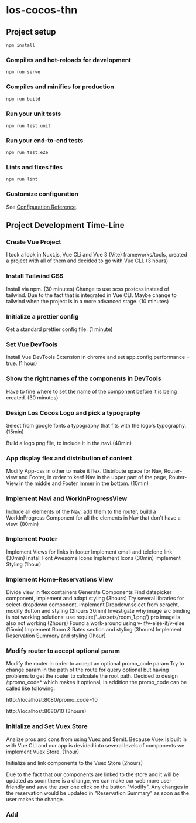 # los-cocos-thn

## Project setup

```
npm install
```

### Compiles and hot-reloads for development

```
npm run serve
```

### Compiles and minifies for production

```
npm run build
```

### Run your unit tests

```
npm run test:unit
```

### Run your end-to-end tests

```
npm run test:e2e
```

### Lints and fixes files

```
npm run lint
```

### Customize configuration

See [Configuration Reference](https://cli.vuejs.org/config/).

## Project Development Time-Line

### Create Vue Project

I took a look in Nuxt.js, Vue CLi and Vue 3 (Vite) frameworks/tools, created a project with all of them and decided to go with Vue CLI. (3 hours)

### Install Tailwind CSS

Install via npm. (30 minutes)
Change to use scss postcss instead of tailwind. Due to the fact that is integrated in Vue CLI. Maybe change to tailwind when the project is in a more advanced stage. (10 minutes)

### Initialize a prettier config

Get a standard prettier config file. (1 minute)

### Set Vue DevTools

Install Vue DevTools Extension in chrome and set app.config.performance = true. (1 hour)

### Show the right names of the components in DevTools

Have to fine where to set the name of the component before it is being created. (30 minutes)

### Design Los Cocos Logo and pick a typography

Select from google fonts a typography that fits with the logo's typography.(15min)

Build a logo png file, to include it in the navi.(40min)

### App display flex and distribution of content

Modify App-css in other to make it flex.
Distribute space for Nav, Router-view and Footer, in order to keef Nav in the upper part of the page, Router-View in the middle and Footer immer in the bottom. (10min)

### Implement Navi and WorkInProgressView

Include all elements of the Nav, add them to the router, build a WorkInProgress Component for all the elements in Nav that don't have a view. (80min)

### Implement Footer

Implement Views for links in footer
Implement email and telefone link (30min)
Install Font Awesome Icons
Implement Icons (30min)
Implement Styling (1hour)

### Implement Home-Reservations View

Divide view in flex containers
Generate Components
Find datepicker component, implement and adapt styling (3hours)
Try several libraries for select-dropdown component, implement Dropdownselect from scracht, modify Button and styling (2hours 30min)
Investigate why image src binding is not working solutions: use require('../assets/room_1.png') pro image is also not working (2hours)
Found a work-around using v-if/v-else-if/v-else (15min)
Implement Room & Rates section and styling (3hours)
Implement Reservation Summery and styling (1hour)

### Modify router to accept optional param

Modify the router in order to accept an optional promo_code param
Try to change param in the path of the route for query optional but having problems to get the router to calculate the root path.
Decided to design /:promo_code\* which makes it optional, in addition the promo_code can be called like following:

http://localhost:8080/promo_code=10

http://localhost:8080/10
(3hours)

### Initialize and Set Vuex Store

Analize pros and cons from using Vuex and $emit. Because Vuex is built in with Vue CLI and our app is devided into several levels of components we implement Vuex Store. (1hour)

Initialize and link components to the Vuex Store (2hours)

Due to the fact that our components are linked to the store and it will be updated as soon there is a change, we can make our web more user friendly and save the user one click on the button "Modify". Any changes in the reservation would be updated in "Reservation Summary" as soon as the user makes the change.

### Add
